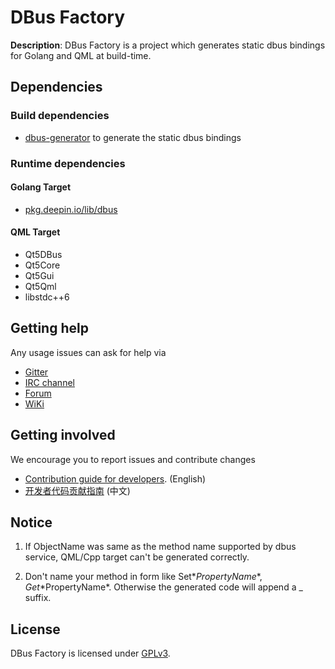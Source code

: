 # DBus Factory

**Description**: DBus Factory is a project which generates static dbus bindings for Golang and QML at build-time.

## Dependencies

### Build dependencies

- [dbus-generator](https://github.com/linuxdeepin/go-dbus-generator) to generate the static dbus bindings

### Runtime dependencies

#### Golang Target

-  [pkg.deepin.io/lib/dbus](https://github.com/linuxdeepin/go-lib/tree/master/dbus)

#### QML Target

- Qt5DBus
- Qt5Core
- Qt5Gui
- Qt5Qml
- libstdc++6

## Getting help

Any usage issues can ask for help via

* [Gitter](https://gitter.im/orgs/linuxdeepin/rooms)
* [IRC channel](https://webchat.freenode.net/?channels=deepin)
* [Forum](https://bbs.deepin.org)
* [WiKi](https://wiki.deepin.org/)

## Getting involved

We encourage you to report issues and contribute changes

* [Contribution guide for developers](https://github.com/linuxdeepin/developer-center/wiki/Contribution-Guidelines-for-Developers-en). (English)
* [开发者代码贡献指南](https://github.com/linuxdeepin/developer-center/wiki/Contribution-Guidelines-for-Developers) (中文)

## Notice

1. If ObjectName was same as the method name supported by dbus service,
   QML/Cpp target can't be generated correctly.

2. Don't name your method in form like Set*$PropertyName*, Get*$PropertyName*. Otherwise the generated code will append a \_ suffix.

## License

DBus Factory is licensed under [GPLv3](LICENSE).
